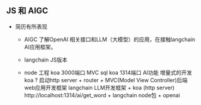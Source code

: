 ## JS 和 AIGC

- 简历有所表现
    - AIGC
    了解OpenAI 相关接口和LLM（大模型）的应用，在接触langchain AI应用框架。

    - langchain JS版本
    - node 工程 koa 3000端口 MVC sql 
        koa 1314端口 AI功能 增量式的开发
        koa ? 启动http server + router + MVC(Model View Controller)后端web应用开发框架
        langchain LLM开发框架 + koa (http server)
        http://localhost:1314/ai/get_word + langchain node包 + openai